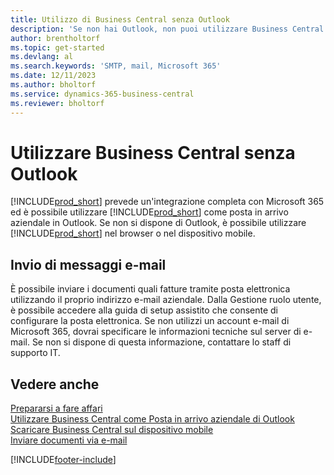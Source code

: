 ```yaml
---
title: Utilizzo di Business Central senza Outlook
description: 'Se non hai Outlook, non puoi utilizzare Business Central come Posta in arrivo aziendale in Outlook ma puoi utilizzare un browser o il dispositivo mobile.'
author: brentholtorf
ms.topic: get-started
ms.devlang: al
ms.search.keywords: 'SMTP, mail, Microsoft 365'
ms.date: 12/11/2023
ms.author: bholtorf
ms.service: dynamics-365-business-central
ms.reviewer: bholtorf
---
```

# <a name="use-business-central-without-outlook"></a>Utilizzare Business Central senza Outlook
[!INCLUDE[prod_short](includes/prod_short.md)] prevede un'integrazione completa con Microsoft 365 ed è possibile utilizzare [!INCLUDE[prod_short](includes/prod_short.md)] come posta in arrivo aziendale in Outlook. Se non si dispone di Outlook, è possibile utilizzare [!INCLUDE[prod_short](includes/prod_short.md)] nel browser o nel dispositivo mobile.  

## <a name="sending-email"></a>Invio di messaggi e-mail
È possibile inviare i documenti quali fatture tramite posta elettronica utilizzando il proprio indirizzo e-mail aziendale. Dalla Gestione ruolo utente, è possibile accedere alla guida di setup assistito che consente di configurare la posta elettronica. Se non utilizzi un account e-mail di Microsoft 365, dovrai specificare le informazioni tecniche sul server di e-mail. Se non si dispone di questa informazione, contattare lo staff di supporto IT.  


## <a name="see-also"></a>Vedere anche
[Prepararsi a fare affari](ui-get-ready-business.md)  
[Utilizzare Business Central come Posta in arrivo aziendale di Outlook](admin-outlook.md)  
[Scaricare Business Central sul dispositivo mobile](install-mobile-app.md)  
[Inviare documenti via e-mail](ui-how-send-documents-email.md)


[!INCLUDE[footer-include](includes/footer-banner.md)]
